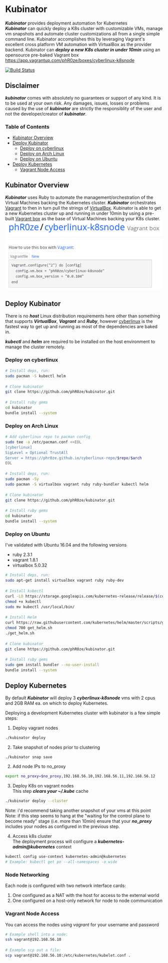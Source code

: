 # Kubinator
***Kubinator*** provides deployment automation for Kubernetes  
***Kubinator*** can quickly deploy a K8s cluster with customizable VMs, manage vm snapshots and
automate cluster customizations all from a single simple command line. Kubinator accomplishes this
by leveraging Vagrant's excellent cross platform VM automation with VirtualBox as the provider
backend. Kubinator can ***deploy a new K8s cluster in under 10min*** using an opensource pre-baked
Vagrant box https://app.vagrantup.com/phR0ze/boxes/cyberlinux-k8snode

[![Build Status](https://travis-ci.org/phR0ze/kubinator.svg)](https://travis-ci.org/phR0ze/kubinator)

## Disclaimer
***kubinator*** comes with absolutely no guarantees or support of any kind. It is to be used at
your own risk.  Any damages, issues, losses or problems caused by the use of ***kubinator*** are
strictly the responsiblity of the user and not the developer/creator of ***kubinator***.

### Table of Contents
* [Kubinator Overview](#kubinator-overview)
* [Deploy Kubinator](#deploy-kubinator)
  * [Deploy on cyberlinux](#deploy-on-cyberlinux)
  * [Deploy on Arch Linux](#deploy-on-arch-linux)
  * [Deploy on Ubuntu](#deploy-on-ubuntu)
* [Deploy Kubernetes](#deploy-kubernetes)
  * [Vagrant Node Access](#vagrant-node-access)
 
## Kubinator Overview <a name="kubinator-overview"/></a>
***Kubinator*** uses Ruby to automate the management/orchestration of the Virtual Machines backing
the Kubernetes cluster. ***Kubinator*** orchestrates [Vagrant](https://www.vagrantup.com/intro/index.html)
to then in turn pull the strings of [VirtualBox](https://www.virtualbox.org/). Kubinator is able to
get a new Kubernetes cluster up and running in under 10min by using a pre-built [Vagrant
box](https://app.vagrantup.com/phR0ze/boxes/cyberlinux-k8snode) as the base of Virtual Machines
backing your K8s cluster.
<a href="doc/images/vagrantup-k8snode.jpg"><img src="doc/images/vagrantup-k8snode.jpg"></a>

## Deploy Kubinator <a name="deploy-kubinator"/></a>
There is no ***host*** Linux distribution requirements here other than something that supports
***VirtualBox***, ***Vagrant*** and ***Ruby***, however [cyberlinux](http://github.com/phR0ze/cyberlinux)
is the fastest way to get up and running as most of the dependencies are baked in.

***kubectl*** and ***helm*** are required to be installed on the host environment to manage the
cluster remotely.

### Deploy on cyberlinux <a name="deploy-on-cyberlinux"/></a>
```bash
# Install deps, run:
sudo pacman -S kubectl helm

# Clone kubinator
git clone https://github.com/phR0ze/kubinator.git

# Install ruby gems
cd kubinator
bundle install --system
```

### Deploy on Arch Linux <a name="deploy-on-arch-linux"/></a>
```bash
# Add cyberlinux repo to pacman config
sudo tee -a /etc/pacman.conf <<EOL
[cyberlinux]
SigLevel = Optional TrustAll
Server = https://phr0ze.github.io/cyberlinux-repo/$repo/$arch
EOL

# Install deps, run:
sudo pacman -Sy
sudo pacman -S virtualbox vagrant ruby ruby-bundler kubectl helm

# Clone kubinator
git clone https://github.com/phR0ze/kubinator.git

# Install ruby gems
cd kubinator
bundle install --system
```

### Deploy on Ubuntu <a name="deploy-on-unbutu"/></a>
I've validated with Ubuntu 16.04 and the following versions

* ruby 2.3.1
* vagrant 1.8.1
* virtualbox 5.0.32

```bash
# Install deps, run:
sudo apt-get install virtualbox vagrant ruby ruby-dev

# Install kubectl
curl -LO https://storage.googleapis.com/kubernetes-release/release/$(curl -s https://storage.googleapis.com/kubernetes-release/release/stable.txt)/bin/linux/amd64/kubectl
chmod +x kubectl
sudo mv kubectl /usr/local/bin/

# Install Helm
curl https://raw.githubusercontent.com/kubernetes/helm/master/scripts/get > get_helm.sh
chmod 700 get_helm.sh
./get_helm.sh

# Clone kubinator
git clone https://github.com/phR0ze/kubinator.git

# Install ruby gems
sudo gem install bundler --no-user-install
bundle install --system
```

## Deploy Kubernetes <a name="deploy-kubernetes"/></a>
By default ***Kubinator*** will deploy 3 ***cyberlinux-k8snode*** vms with 2 cpus and 2GB RAM ea. on
which to deploy Kubernetes.

Deploying a development Kubernetes cluster with kubinator is a few simple steps:

1. Deploy vagrant nodes
  ```bash
  ./kubinator deploy
  ```

2. Take snapshot of nodes prior to clustering  
  ```bash
  ./kubinator snap save
  ```

2. Add node IPs to no_proxy  
  ```bash
  export no_proxy=$no_proxy,192.168.56.10,192.168.56.11,192.168.56.12
  ```

3. Deploy K8s on vagrant nodes  
  This step ***clears your ~/.kube*** cache
  ```bash
  ./kubinator deploy --cluster
  ```
  Note: i'd recommend taking another snapshot of your vms at this point
  Note: if this step seems to hang at the "waiting for the control plane
  to become ready" stage (i.e. more than 10min) ensure that your
  ***no_proxy*** includes your nodes as configured in the previous step.

4. Access k8s cluster  
  The deployment process will configure a ***kubernetes-admin@kubernetes*** context
  ```bash
  kubectl config use-context kubernetes-admin@kubernetes
  # Example: kubectl get po --all-namespaces -o wide
  ```

### Node Networking <a name="node-networking"/></a>
Each node is configured with two network interface cards:  
1. One configured as a NAT with the host for access to the external world
2. One configured on a host-only network for node to node communication

### Vagrant Node Access
You can access the nodes using *vagrant* for your username and password  
```bash
# Example shell into a node:
ssh vagrant@192.168.56.10

# Example scp out a file:
scp vagrant@192.168.56.10:/etc/kubernetes/kubelet.conf .
```

<!-- 
vim: ts=2:sw=2:sts=2
-->
